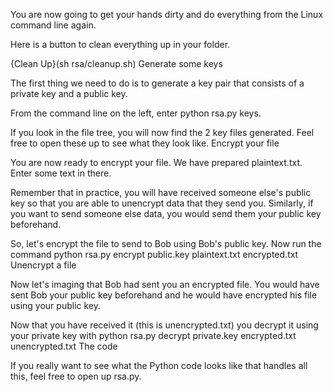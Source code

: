 

You are now going to get your hands dirty and do everything from the Linux command line again.

Here is a button to clean everything up in your folder.

{Clean Up}(sh rsa/cleanup.sh)
Generate some keys

The first thing we need to do is to generate a key pair that consists of a private key and a public key.

From the command line on the left, enter python rsa.py keys.

If you look in the file tree, you will now find the 2 key files generated. Feel free to open these up to see what they look like.
Encrypt your file

You are now ready to encrypt your file. We have prepared plaintext.txt. Enter some text in there.

Remember that in practice, you will have received someone else's public key so that you are able to unencrypt data that they send you. Similarly, if you want to send someone else data, you would send them your public key beforehand.

So, let's encrypt the file to send to Bob using Bob's public key. Now run the command python rsa.py encrypt public.key plaintext.txt encrypted.txt
Unencrypt a file

Now let's imaging that Bob had sent you an encrypted file. You would have sent Bob your public key beforehand and he would have encrypted his file using your public key.

Now that you have received it (this is unencrypted.txt) you decrypt it using your private key with python rsa.py decrypt private.key encrypted.txt unencrypted.txt
The code

If you really want to see what the Python code looks like that handles all this, feel free to open up rsa.py.

